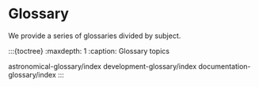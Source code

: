 # Glossary

We provide a series of glossaries divided by subject.



:::{toctree}
:maxdepth: 1
:caption: Glossary topics

astronomical-glossary/index
development-glossary/index
documentation-glossary/index
:::

